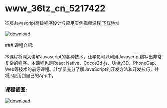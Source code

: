 # www_36tz_cn_5217422
征服Javascript高级程序设计与应用实例视频课程
[下载地址](http://www.36tz.cn/article/5217422 "下载地址")
<br/></br>[![download](http://36tz.cn/muke_img/2021_01_1-14-300x175.png "下载地址")](http://www.36tz.cn/article/5217422 "下载地址")
<br/></br>### 课程介绍:<br/></br>本课程将深入讲解Javascript的各种技术，让学员可以利用Javascript编写出非常复杂的程序。本课程也是React Native、Cocos2d-js、Unity3D、PhoneGap、Web等技术的前导课程。让学员充分了解JavaScript的开发方法和开发技巧，并将js应用到自己的App中。

### 课程截图:
[![download](http://36tz.cn/muke_img/2021_01_2-19.png "下载地址")](http://www.36tz.cn/article/5217422 "下载地址")
